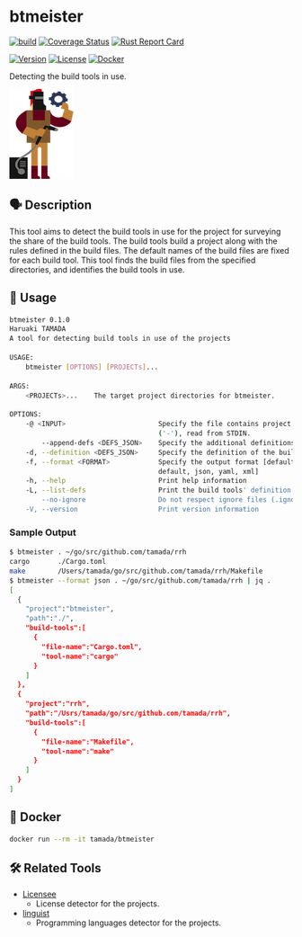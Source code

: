 # btmeister

[![build](https://github.com/tamada/btmeister/actions/workflows/build.yaml/badge.svg)](https://github.com/tamada/btmeister/actions/workflows/build.yaml)
[![Coverage Status](https://coveralls.io/repos/github/tamada/btmeister/badge.svg?branch=main)](https://coveralls.io/github/tamada/btmeister?branch=main)
[![Rust Report Card](https://rust-reportcard.xuri.me/badge/github.com/tamada/btmeister)](https://rust-reportcard.xuri.me/report/github.com/tamada/btmeister)

[![Version](https://img.shields.io/badge/Version-v0.3.20-green)](https://github.com/tamada/btmeister/releases/tag/v0.3.20)
[![License](https://img.shields.io/badge/License-MIT-green)](https://github.com/tamada/btmeister/blob/main/LICENSE)
[![Docker](https://img.shields.io/badge/Docker-v0.3.20-green)](https://github.com/tamada/btmeister/pkgs/container/btmeister/)

Detecting the build tools in use.

![btmeister_logo](https://raw.githubusercontent.com/tamada/btmeister/main/site/static/images/logo.png)

## :speaking_head: Description

This tool aims to detect the build tools in use for the project for surveying the share of the build tools.
The build tools build a project along with the rules defined in the build files.
The default names of the build files are fixed for each build tool.
This tool finds the build files from the specified directories, and identifies the build tools in use.

## :runner: Usage

```sh
btmeister 0.1.0
Haruaki TAMADA
A tool for detecting build tools in use of the projects

USAGE:
    btmeister [OPTIONS] [PROJECTs]...

ARGS:
    <PROJECTs>...    The target project directories for btmeister.

OPTIONS:
    -@ <INPUT>                       Specify the file contains project path list. If INPUT is dash
                                     ('-'), read from STDIN.
        --append-defs <DEFS_JSON>    Specify the additional definitions of the build tools.
    -d, --definition <DEFS_JSON>     Specify the definition of the build tools.
    -f, --format <FORMAT>            Specify the output format [default: default] [possible values:
                                     default, json, yaml, xml]
    -h, --help                       Print help information
    -L, --list-defs                  Print the build tools' definition list
        --no-ignore                  Do not respect ignore files (.ignore, .gitignore, etc.)
    -V, --version                    Print version information
```

### Sample Output

```sh
$ btmeister . ~/go/src/github.com/tamada/rrh
cargo       ./Cargo.toml
make        /Users/tamada/go/src/github.com/tamada/rrh/Makefile
$ btmeister --format json . ~/go/src/github.com/tamada/rrh | jq .
[
  {
    "project":"btmeister",
    "path":"./",
    "build-tools":[
      {
        "file-name":"Cargo.toml",
        "tool-name":"cargo"
      }
    ]
  },
  {
    "project":"rrh",
    "path":"/Usrs/tamada/go/src/github.com/tamada/rrh",
    "build-tools":[
      {
        "file-name":"Makefile",
        "tool-name":"make"
      }
    ]
  }
]
```

## :whale: Docker

```sh
docker run --rm -it tamada/btmeister 
```


## :hammer_and_wrench: Related Tools

* [Licensee](https://github.com/licensee/licensee)
  * License detector for the projects.
* [linguist](https://github.com/github/linguist)
  * Programming languages detector for the projects.
